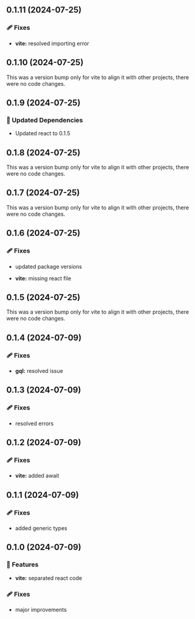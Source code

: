 ## 0.1.11 (2024-07-25)


### 🩹 Fixes

- **vite:** resolved importing error

## 0.1.10 (2024-07-25)

This was a version bump only for vite to align it with other projects, there were no code changes.

## 0.1.9 (2024-07-25)


### 🧱 Updated Dependencies

- Updated react to 0.1.5

## 0.1.8 (2024-07-25)

This was a version bump only for vite to align it with other projects, there were no code changes.

## 0.1.7 (2024-07-25)

This was a version bump only for vite to align it with other projects, there were no code changes.

## 0.1.6 (2024-07-25)


### 🩹 Fixes

- updated package versions

- **vite:** missing react file

## 0.1.5 (2024-07-25)

This was a version bump only for vite to align it with other projects, there were no code changes.

## 0.1.4 (2024-07-09)


### 🩹 Fixes

- **gql:** resolved issue

## 0.1.3 (2024-07-09)


### 🩹 Fixes

- resolved errors

## 0.1.2 (2024-07-09)


### 🩹 Fixes

- **vite:** added await

## 0.1.1 (2024-07-09)


### 🩹 Fixes

- added generic types

## 0.1.0 (2024-07-09)


### 🚀 Features

- **vite:** separated react code


### 🩹 Fixes

- major improvements